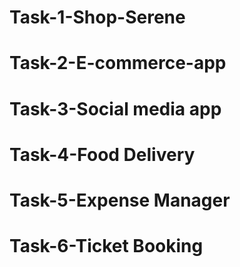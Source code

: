 # Task-1-Shop-Serene
# Task-2-E-commerce-app
# Task-3-Social media app
# Task-4-Food Delivery 
# Task-5-Expense Manager
# Task-6-Ticket Booking 
